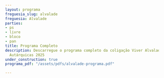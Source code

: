 ```yaml
---
layout: programa
freguesia_slug: alvalade
freguesia: Alvalade
parties:
- ps
- livre
- bloco
- pan
title: Programa Completo
description: Descarregue o programa completo da coligação Viver Alvalade para as Eleições
  Autárquicas 2025
under_construction: true
programa_pdf: "/assets/pdfs/alvalade-programa.pdf"

---
```


